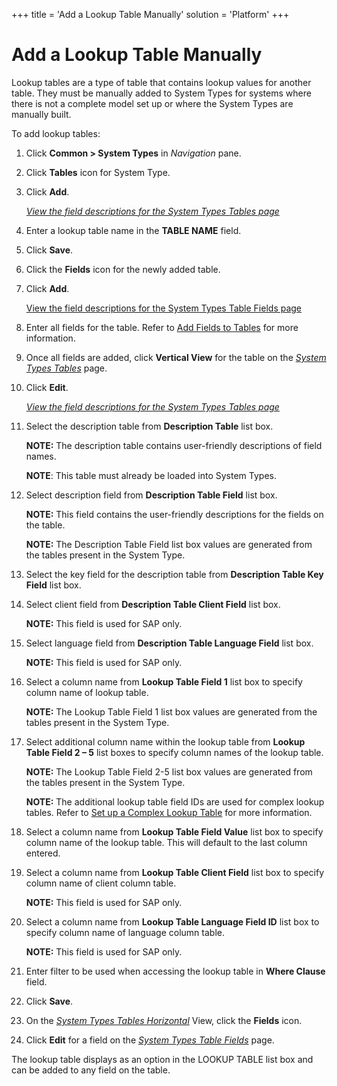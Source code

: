 +++
title = 'Add a Lookup Table Manually'
solution = 'Platform'
+++

# Add a Lookup Table Manually

Lookup tables are a type of table that contains lookup values for
another table. They must be manually added to System Types for systems
where there is not a complete model set up or where the System Types are
manually built.

To add lookup tables:

1.  Click **Common \> System Types** in *Navigation* pane.

2.  Click **Tables** icon for System Type.

3.  Click **Add**.
    
    *[View the field descriptions for the System Types Tables
    page](../Page_Desc/System_Types_Tables_H)*

4.  Enter a lookup table name in the **TABLE NAME** field.

5.  Click **Save**.

6.  Click the **Fields** icon for the newly added table.

7.  Click **Add**.
    
    [View the field descriptions for the System Types Table Fields
    page](../Page_Desc/System_Types_Table_Fields_H)

8.  Enter all fields for the table. Refer to [Add Fields to
    Tables](Add_Fields_to_Tables) for more information.

9.  Once all fields are added, click **Vertical View** for the table on
    the *[System Types Tables](../Page_Desc/System_Types_Tables_H)*
    page.

10. Click **Edit**.
    
    *[View the field descriptions for the System Types Tables
    page](../Page_Desc/System_Types_Tables_H)*

11. Select the description table from **Description Table** list box.
    
    **NOTE:** The description table contains user-friendly descriptions
    of field names.
    
    **NOTE**: This table must already be loaded into System Types.

12. Select description field from **Description Table Field** list box.
    
    **NOTE:** This field contains the user-friendly descriptions for the
    fields on the table.
    
    **NOTE:** The Description Table Field list box values are generated
    from the tables present in the System Type.

13. Select the key field for the description table from **Description
    Table Key Field** list box.

14. Select client field from **Description Table Client Field** list
    box.
    
    **NOTE:** This field is used for SAP only.

15. Select language field from **Description Table Language Field** list
    box.
    
    **NOTE:** This field is used for SAP only.

16. Select a column name from **Lookup Table Field 1** list box to
    specify column name of lookup table.
    
    **NOTE:** The Lookup Table Field 1 list box values are generated
    from the tables present in the System Type.

17. Select additional column name within the lookup table from **Lookup
    Table Field 2 – 5** list boxes to specify column names of the lookup
    table.
    
    **NOTE:** The Lookup Table Field 2-5 list box values are generated
    from the tables present in the System Type.
    
    **NOTE:** The additional lookup table field IDs are used for complex
    lookup tables. Refer to [Set up a Complex Lookup
    Table](../../../Migration/Design/Use_Cases/Set_up_a_Complex_Lookup_Table)
    for more information.

18. Select a column name from **Lookup Table Field Value** list box to
    specify column name of the lookup table. This will default to the
    last column entered.

19. Select a column name from **Lookup Table Client Field** list box to
    specify column name of client column table.
    
    **NOTE:** This field is used for SAP only.

20. Select a column name from **Lookup Table Language Field ID** list
    box to specify column name of language column table.
    
    **NOTE:** This field is used for SAP only.

21. Enter filter to be used when accessing the lookup table in **Where
    Clause** field.

22. Click **Save**.

23. On the [*System Types Tables
    Horizontal*](../Page_Desc/System_Types_Tables_H) View, click the
    **Fields** icon.

24. Click **Edit** for a field on the [*System Types Table
    Fields*](../Page_Desc/System_Types_Table_Fields_H) page.

The lookup table displays as an option in the LOOKUP TABLE list box and
can be added to any field on the table.
